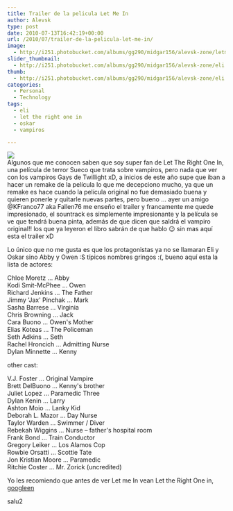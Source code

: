 ```yaml
---
title: Trailer de la pelicula Let Me In
author: Alevsk
type: post
date: 2010-07-13T16:42:19+00:00
url: /2010/07/trailer-de-la-pelicula-let-me-in/
image:
  - http://i251.photobucket.com/albums/gg290/midgar156/alevsk-zone/letmein.jpg
slider_thumbnail:
  - http://i251.photobucket.com/albums/gg290/midgar156/alevsk-zone/eli.jpg
thumb:
  - http://i251.photobucket.com/albums/gg290/midgar156/alevsk-zone/eli.jpg
categories:
  - Personal
  - Technology
tags:
  - eli
  - let the right one in
  - oskar
  - vampiros

---
```

![](http://i251.photobucket.com/albums/gg290/midgar156/alevsk-zone/letmeinpreposters.jpg)  
Algunos que me conocen saben que soy super fan de Let The Right One In, una película de terror Sueco que trata sobre vampiros, pero nada que ver con los vampiros Gays de Twillight xD, a inicios de este año supe que iban a hacer un remake de la película lo que me decepciono mucho, ya que un remake es hace cuando la película original no fue demasiado buena y quieren ponerle y quitarle nuevas partes, pero bueno … ayer un amigo @KFranco77 aka Fallen76 me enseño el trailer y francamente me quede impresionado, el sountrack es simplemente impresionante y la película se ve que tendrá buena pinta, además de que dicen que saldrá el vampiro original!! los que ya leyeron el libro sabrán de que hablo 😉 sin mas aquí esta el trailer xD



Lo único que no me gusta es que los protagonistas ya no se llamaran Eli y Oskar sino Abby y Owen :S típicos nombres gringos :(, bueno aquí esta la lista de actores:

Chloe Moretz … Abby  
Kodi Smit-McPhee … Owen  
Richard Jenkins … The Father  
Jimmy 'Jax' Pinchak … Mark  
Sasha Barrese … Virginia  
Chris Browning … Jack  
Cara Buono … Owen's Mother  
Elias Koteas … The Policeman  
Seth Adkins … Seth  
Rachel Hroncich … Admitting Nurse  
Dylan Minnette … Kenny

other cast:

V.J. Foster … Original Vampire  
Brett DelBuono … Kenny's brother  
Juliet Lopez … Paramedic Three  
Dylan Kenin … Larry  
Ashton Moio … Lanky Kid  
Deborah L. Mazor … Day Nurse  
Taylor Warden … Swimmer / Diver  
Rebekah Wiggins … Nurse – father's hospital room  
Frank Bond … Train Conductor  
Gregory Leiker … Los Alamos Cop  
Rowbie Orsatti … Scottie Tate  
Jon Kristian Moore … Paramedic  
Ritchie Coster … Mr. Zorick (uncredited)

Yo les recomiendo que antes de ver Let me In vean Let the Right One in, [googleen][1]

salu2

 [1]: https://encrypted.google.com/#hl=es&source=hp&q=descargar+let+the+right+one+in&aq=f&aqi=g10&aql=&oq=&gs_rfai=&fp=1&cad=b